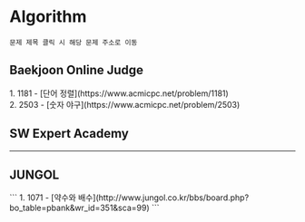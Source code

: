 # Algorithm
```
문제 제목 클릭 시 해당 문제 주소로 이동
```
<h2>Baekjoon Online Judge</h2>
1. 1181 - [단어 정렬](https://www.acmicpc.net/problem/1181)</br>
2. 2503 - [숫자 야구](https://www.acmicpc.net/problem/2503)
</hr>
<h2>SW Expert Academy</h2>
<hr/>
<h2>JUNGOL  </h2>
```
1. 1071 - [약수와 배수](http://www.jungol.co.kr/bbs/board.php?bo_table=pbank&wr_id=351&sca=99)
```
